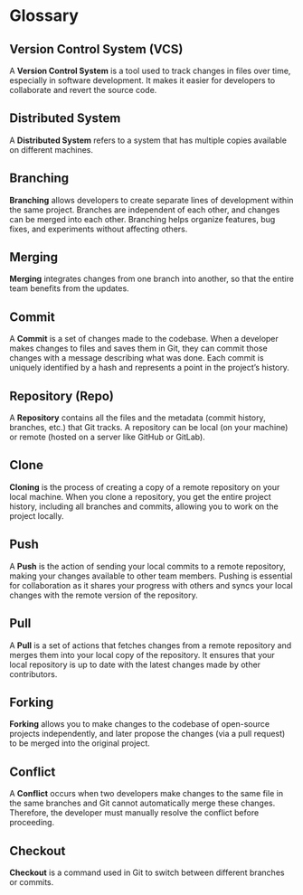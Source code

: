 # Glossary

## Version Control System (VCS)

   A **Version Control System** is a tool used to track changes in files over time, especially in software development. It makes it easier for developers to collaborate and revert the source code.

## Distributed System

   A **Distributed System** refers to a system that has multiple copies available on different machines.

## Branching

   **Branching** allows developers to create separate lines of development within the same project. Branches are independent of each other, and changes can be merged into each other. Branching helps organize features, bug fixes, and experiments without affecting others.

## Merging

   **Merging** integrates changes from one branch into another, so that the entire team benefits from the updates.

## Commit

   A **Commit** is a set of changes made to the codebase. When a developer makes changes to files and saves them in Git, they can commit those changes with a message describing what was done. Each commit is uniquely identified by a hash and represents a point in the project’s history.

## Repository (Repo)

   A **Repository** contains all the files and the metadata (commit history, branches, etc.) that Git tracks. A repository can be local (on your machine) or remote (hosted on a server like GitHub or GitLab).

## Clone

   **Cloning** is the process of creating a copy of a remote repository on your local machine. When you clone a repository, you get the entire project history, including all branches and commits, allowing you to work on the project locally.

## Push

   A **Push** is the action of sending your local commits to a remote repository, making your changes available to other team members. Pushing is essential for collaboration as it shares your progress with others and syncs your local changes with the remote version of the repository.

## Pull

   A **Pull** is a set of actions that fetches changes from a remote repository and merges them into your local copy of the repository. It ensures that your local repository is up to date with the latest changes made by other contributors.

## Forking

   **Forking** allows you to make changes to the codebase of open-source projects independently, and later propose the changes (via a pull request) to be merged into the original project.

## Conflict

   A **Conflict** occurs when two developers make changes to the same file in the same branches and Git cannot automatically merge these changes. Therefore, the developer must manually resolve the conflict before proceeding.

## Checkout

   **Checkout** is a command used in Git to switch between different branches or commits.
